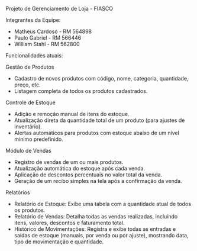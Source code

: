 Projeto de Gerenciamento de Loja - FIASCO

Integrantes da Equipe:

- Matheus Cardoso - RM 564898
- Paulo Gabriel - RM 566446
- William Stahl - RM 562800

Funcionalidades atuais:

Gestão de Produtos
- Cadastro de novos produtos com código, nome, categoria, quantidade, preço, etc.
- Listagem completa de todos os produtos cadastrados.

Controle de Estoque
- Adição e remoção manual de itens do estoque.
- Atualização direta da quantidade total de um produto (para ajustes de inventário).
- Alertas automáticos para produtos com estoque abaixo de um nível mínimo predefinido.

Módulo de Vendas
- Registro de vendas de um ou mais produtos.
- Atualização automática do estoque após cada venda.
- Aplicação de descontos percentuais no valor total da venda.
- Geração de um recibo simples na tela após a confirmação da venda.

Relatórios
- Relatório de Estoque: Exibe uma tabela com a quantidade atual de todos os produtos.
- Relatório de Vendas: Detalha todas as vendas realizadas, incluindo itens, valores, descontos e faturamento total.
- Histórico de Movimentações: Registra e exibe todas as entradas e saídas de estoque (manuais, por venda ou por ajuste), mostrando data, tipo de movimentação e quantidade.

